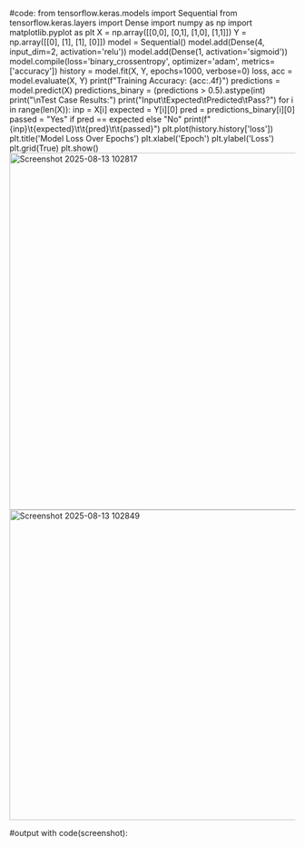 #code:
from tensorflow.keras.models import Sequential
from tensorflow.keras.layers import Dense
import numpy as np
import matplotlib.pyplot as plt
X = np.array([[0,0], [0,1], [1,0], [1,1]])
Y = np.array([[0], [1], [1], [0]])
model = Sequential()
model.add(Dense(4, input_dim=2, activation='relu'))
model.add(Dense(1, activation='sigmoid'))
model.compile(loss='binary_crossentropy', optimizer='adam', metrics=['accuracy'])
history = model.fit(X, Y, epochs=1000, verbose=0)
loss, acc = model.evaluate(X, Y)
print(f"Training Accuracy: {acc:.4f}")
predictions = model.predict(X)
predictions_binary = (predictions > 0.5).astype(int)
print("\nTest Case Results:")
print("Input\tExpected\tPredicted\tPass?")
for i in range(len(X)):
    inp = X[i]
    expected = Y[i][0]
    pred = predictions_binary[i][0]
    passed = "Yes" if pred == expected else "No"
    print(f"{inp}\t{expected}\t\t{pred}\t\t{passed}")
plt.plot(history.history['loss'])
plt.title('Model Loss Over Epochs')
plt.xlabel('Epoch')
plt.ylabel('Loss')
plt.grid(True)
plt.show()
<img width="612" height="629" alt="Screenshot 2025-08-13 102817" src="https://github.com/user-attachments/assets/10124b5c-c471-4c2e-9cfb-b5b5c22796af" />
<img width="1542" height="547" alt="Screenshot 2025-08-13 102849" src="https://github.com/user-attachments/assets/2e0fc1fa-abe7-4d5c-a080-0053637d9c5c" />

#output with code(screenshot):

